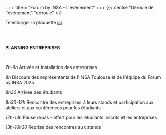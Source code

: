 +++
title = "Forum by INSA - L'événement"
+++
{{< centre "Déroulé de l'événement" "deroule" >}}

Télécharger la plaquette [ici](https://drive.google.com/file/d/1sg3XlUgYkQHNIlhvWqBfpEDtUJab2gmD/view?usp=drive_link)

<br>
<br>

**PLANNING ENTREPRISES**

<br>

*7h-8h*           Arrivée et installation des entreprises


*8h*              Discours des représentants de l'INSA Toulouse et de l'équipe du Forum by INSA 2025


*8h30*            Arrivée des étudiants


*8h30-12h*        Rencontre des entreprises à leurs stands et participation aux ateliers et aux conférences pour les étudiants


*12h-13h*         Pause repas - offert pour les étudiants inscrits et les entreprises


*13h-16h30*       Reprise des rencontres aux stands



<!--
-[Déroulé](#deroule)
-[Planning](#planning)


{{< centre "Déroulé" "deroule" >}}

Télécharger la plaquette [ici](https://drive.google.com/file/d/1GCnPScfsOKKbcAKk_FpbK0nypGpVKsw0/view?usp=drive_link)

{{< paragraph-with-image-right
    title="Planning"
    src="/images/planning_entreprises.png">}}

Planning pour les entreprises :

{{</ paragraph-with-image-right >}}
-->








